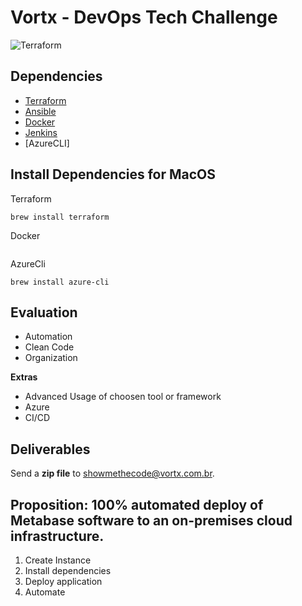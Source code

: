 # Vortx - DevOps Tech Challenge
![Terraform](https://github.com/wyhitomi/vortx-tech-challenge/workflows/Terraform/badge.svg?branch=master)

## Dependencies

- [Terraform](https://terraform.io)
- [Ansible](https://www.ansible.com)
- [Docker](https://docker.com)
- [Jenkins](https://)
- [AzureCLI]

## Install Dependencies for MacOS

Terraform

```shell
brew install terraform  
```

Docker

```shell
```

AzureCli

```shell
brew install azure-cli
```

## Evaluation

- Automation
- Clean Code
- Organization

**Extras**

- Advanced Usage of choosen tool or framework
- Azure
- CI/CD

## Deliverables

Send a **zip file** to [showmethecode@vortx.com.br](mailto:showmethecode@vortx.com.br).

## Proposition: 100% automated deploy of Metabase software to an on-premises cloud infrastructure.

1. Create Instance
2. Install dependencies
3. Deploy application
4. Automate
